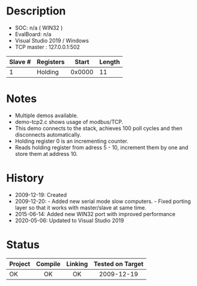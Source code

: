 # Description

* SOC: n/a ( WIN32 )
* EvalBoard: n/a
* Visual Studio 2019 / Windows 
* TCP master : 127.0.0.1:502

|Slave  #| Registers | Start  | Length |
|--------|-----------|--------|--------| 
| 1      | Holding   | 0x0000 |   11   |



# Notes
* Multiple demos available.
* demo-tcp2.c shows usage of modbus/TCP.
* This demo connects to the stack, achieves 100 poll cycles and then disconnects automatically. 
* Holding register 0 is an incrementing counter.
* Reads holding register from adress 5 - 10, increment them by one and store them at address 10. 


# History
* 2009-12-19: Created
* 2009-12-20: - Added new serial mode slow computers.
              - Fixed porting layer so that it works with master/slave at same time.
* 2015-06-14: Added new WIN32 port with improved performance
* 2020-05-06: Updated to Visual Studio 2019
# Status

| Project | Compile | Linking | Tested on Target |
| --------|:-------:|:-------:|:----------------:|
| OK      |   OK    |   OK    |  2009-12-19      |
